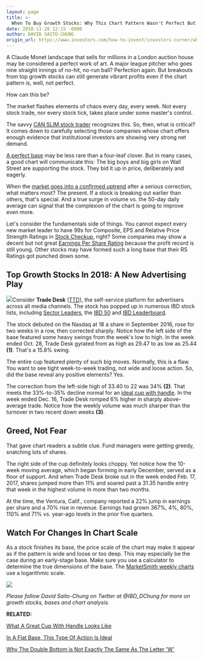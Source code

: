 ```yaml
---
layout: page
title: >-
  When To Buy Growth Stocks: Why This Chart Pattern Wasn't Perfect But Worked
date: 2018-11-28 12:15 -0800
author: DAVID SAITO-CHUNG
origin_url: https://www.investors.com/how-to-invest/investors-corner/when-to-buy-growth-stocks-imperfect-chart-patterns-can-work
---
```





A Claude Monet landscape that sells for millions in a London auction house may be considered a perfect work of art. A major league pitcher who goes nine straight innings of no-hit, no-run ball? Perfection again. But breakouts from top growth stocks can still generate vibrant profits even if the chart pattern is, well, not perfect.




How can this be?


The market flashes elements of chaos every day, every week. Not every stock trade, nor every stock tick, takes place under some master's control.


The savvy [CAN SLIM stock trader](https://www.investors.com/ibd-university/can-slim/) recognizes this. So, then, what is critical? It comes down to carefully selecting those companies whose chart offers enough evidence that institutional investors are showing very strong net demand.


[A perfect base](https://www.investors.com/how-to-invest/investors-corner/how-to-trade-stocks-base-stock-charts/) may be less rare than a four-leaf clover. But in many cases, a good chart will communicate this: The big boys and big girls on Wall Street are supporting the stock. They bid it up in price, deliberately and eagerly.


When the [market goes into a confirmed uptrend](https://www.investors.com/how-to-invest/investors-corner/why-you-should-buy-on-the-follow-through-day/) after a serious correction, what matters most? The present. If a stock is breaking out earlier than others, that's special. And a true surge in volume vs. the 50-day daily average can signal that the complexion of the chart is going to improve even more.


Let's consider the fundamentals side of things. You cannot expect every new market leader to have 99s for Composite, EPS and Relative Price Strength Ratings in [Stock Checkup](https://research.investors.com/stock-checkup/), right? Some companies may show a decent but not great [Earnings Per Share Rating](https://www.investors.com/how-to-invest/investors-corner/how-to-use-the-eps-rating/) because the profit record is still young. Other stocks may have formed such a long base that their RS Ratings got punched down some.


Top Growth Stocks In 2018: A New Advertising Play
-------------------------------------------------


![](https://www.investors.com/wp-content/uploads/2018/11/ICttd110518-300x161.jpg)Consider **Trade Desk** ([TTD](https://research.investors.com/quote.aspx?symbol=TTD)), the self-service platform for advertisers across all media channels. The stock has popped up in numerous IBD stock lists, including [Sector Leaders](https://research.investors.com/stock-lists/sector-leaders), the [IBD 50](https://research.investors.com/stock-lists/ibd-50/) and [IBD Leaderboard](https://leaderboard.investors.com/#/leaders/leadersnearabuypoint).


The stock debuted on the Nasdaq at 18 a share in September 2016, rose for two weeks in a row, then corrected sharply. Notice how the left side of the base featured some heavy swings from the week's low to high. In the week ended Oct. 28, Trade Desk gyrated from as high as 29.47 to as low as 25.44 **(1)**. That's a 15.8% swing.


The entire cup featured plenty of such big moves. Normally, this is a flaw. You want to see tight week-to-week trading, not wide and loose action. So, did the base reveal any positive elements? Yes.


The correction from the left-side high of 33.40 to 22 was 34% **(2)**. That meets the 33%-to-35% decline normal for an [ideal cup with handle](https://www.investors.com/how-to-invest/investors-corner/the-basics-how-to-analyze-a-stocks-cup-with-handle/). In the week ended Dec. 16, Trade Desk romped 6% higher in sharply above-average trade. Notice how the weekly volume was much sharper than the turnover in two recent down weeks **(3)**.


Greed, Not Fear
---------------


That gave chart readers a subtle clue. Fund managers were getting greedy, snatching lots of shares.


The right side of the cup definitely looks choppy. Yet notice how the 10-week moving average, which began forming in early December, served as a floor of support. And when Trade Desk broke out in the week ended Feb. 17, 2017, shares jumped more than 11% and soared past a 31.35 handle entry that week in the highest volume in more than two months.


At the time, the Ventura, Calif., company reported a 22% jump in earnings per share and a 70% rise in revenue. Earnings had grown 367%, 4%, 80%, 110% and 71% vs. year-ago levels in the prior five quarters.


Watch For Changes In Chart Scale
--------------------------------


As a stock finishes its base, the price scale of the chart may make it appear as if the pattern is wide and loose or too deep. This may especially be the case during an early-stage base. Make sure you use a calculator to determine the true dimensions of the base. The [MarketSmith weekly charts](https://marketsmith.investors.com) use a logarithmic scale.


![](https://www.investors.com/wp-content/uploads/2018/11/ICttd110518-1024x548.jpg)


*Please follow David Saito-Chung on Twitter at @IBD\_DChung for more on growth stocks, bases and chart analysis.*


**RELATED:**


[What A Great Cup With Handle Looks Like](https://www.investors.com/how-to-invest/investors-corner/the-basics-how-to-analyze-a-stocks-cup-with-handle/)


[In A Flat Base, This Type Of Action Is Ideal](https://www.investors.com/how-to-invest/investors-corner/chart-patterns-flat-base-dull-trade-positive-action/)


[Why The Double Bottom is Not Exactly The Same As The Letter 'W'](https://www.investors.com/how-to-invest/investors-corner/when-buy-growth-stocks-why-double-bottom-base-fuels-strong-breakouts/)




